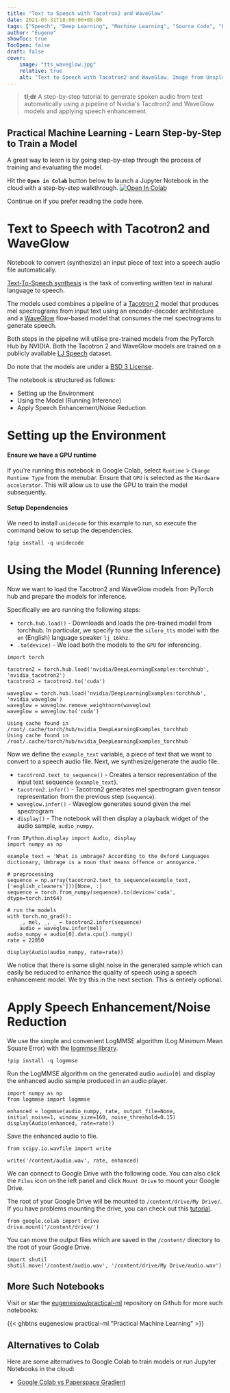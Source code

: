 ```yaml
---
title: "Text to Speech with Tacotron2 and WaveGlow"
date: 2021-05-31T18:00:00+08:00
tags: ["Speech", "Deep Learning", "Machine Learning", "Source Code", "PyTorch", "Text-to-Speech", "Jupyter Notebook", "Colab"]
author: "Eugene"
showToc: true
TocOpen: false
draft: false
cover:
    image: "tts_waveglow.jpg"
    relative: true
    alt: "Text to Speech with Tacotron2 and WaveGlow. Image from Unsplash by Hrayr Movsisyan."
---
```


> **tl;dr** A step-by-step tutorial to generate spoken audio from text automatically using a pipeline of Nvidia's Tacotron2 and WaveGlow models and applying speech enhancement.

## Practical Machine Learning - Learn Step-by-Step to Train a Model

A great way to learn is by going step-by-step through the process of training and evaluating the model.

Hit the **`Open in Colab`** button below to launch a Jupyter Notebook in the cloud with a step-by-step walkthrough.
[![Open In Colab](https://colab.research.google.com/assets/colab-badge.svg)](https://colab.research.google.com/github/eugenesiow/practical-ml/blob/master/notebooks/Text_to_Speech_with_Tacotron2_and_WaveGlow.ipynb "Open in Colab")

Continue on if you prefer reading the code here.

# Text to Speech with Tacotron2 and WaveGlow

Notebook to convert (synthesize) an input piece of text into a speech audio file automatically.

[Text-To-Speech synthesis](https://paperswithcode.com/task/text-to-speech-synthesis) is the task of converting written text in natural language to speech.

The models used combines a pipeline of a [Tacotron 2](https://pytorch.org/hub/nvidia_deeplearningexamples_tacotron2/) model that produces mel spectrograms from input text using an encoder-decoder architecture and a [WaveGlow](https://pytorch.org/hub/nvidia_deeplearningexamples_waveglow/) flow-based model that consumes the mel spectrograms to generate speech. 

Both steps in the pipeline will utilise pre-trained models from the PyTorch Hub by NVIDIA. Both the Tacotron 2 and WaveGlow models are trained on a publicly available [LJ Speech](https://keithito.com/LJ-Speech-Dataset/) dataset.

Do note that the models are under a [BSD 3 License](https://opensource.org/licenses/BSD-3-Clause).

The notebook is structured as follows:
* Setting up the Environment
* Using the Model (Running Inference)
* Apply Speech Enhancement/Noise Reduction

# Setting up the Environment

#### Ensure we have a GPU runtime

If you're running this notebook in Google Colab, select `Runtime` > `Change Runtime Type` from the menubar. Ensure that `GPU` is selected as the `Hardware accelerator`. This will allow us to use the GPU to train the model subsequently.

#### Setup Dependencies

We need to install `unidecode` for this example to run, so execute the command below to setup the dependencies.


```
!pip install -q unidecode
```


# Using the Model (Running Inference)

Now we want to load the Tacotron2 and WaveGlow models from PyTorch hub and prepare the models for inference.

Specifically we are running the following steps:

* `torch.hub.load()` - Downloads and loads the pre-trained model from torchhub. In particular, we specify to use the `silero_tts` model with the `en` (English) language speaker `lj_16khz`.
* `.to(device)` - We load both the models to the `GPU` for inferencing.


```
import torch

tacotron2 = torch.hub.load('nvidia/DeepLearningExamples:torchhub', 'nvidia_tacotron2')
tacotron2 = tacotron2.to('cuda')

waveglow = torch.hub.load('nvidia/DeepLearningExamples:torchhub', 'nvidia_waveglow')
waveglow = waveglow.remove_weightnorm(waveglow)
waveglow = waveglow.to('cuda')
```

    Using cache found in /root/.cache/torch/hub/nvidia_DeepLearningExamples_torchhub
    Using cache found in /root/.cache/torch/hub/nvidia_DeepLearningExamples_torchhub


Now we define the `example_text` variable, a piece of text that we want to convert to a speech audio file. Next, we synthesize/generate the audio file.

* `tacotron2.text_to_sequence()` - Creates a tensor representation of the input text sequence (`example_text`).
* `tacotron2.infer()` - Tacotron2 generates mel spectrogram given tensor representation from the previous step (`sequence`).
* `waveglow.infer()` - Waveglow generates sound given the mel spectrogram
* `display()` - The notebook will then display a playback widget of the audio sample, `audio_numpy`.


```
from IPython.display import Audio, display
import numpy as np

example_text = 'What is umbrage? According to the Oxford Languages dictionary, Umbrage is a noun that means offence or annoyance.'

# preprocessing
sequence = np.array(tacotron2.text_to_sequence(example_text, ['english_cleaners']))[None, :]
sequence = torch.from_numpy(sequence).to(device='cuda', dtype=torch.int64)

# run the models
with torch.no_grad():
    _, mel, _, _ = tacotron2.infer(sequence)
    audio = waveglow.infer(mel)
audio_numpy = audio[0].data.cpu().numpy()
rate = 22050

display(Audio(audio_numpy, rate=rate))
```


We notice that there is some slight noise in the generated sample which can easily be reduced to enhance the quality of speech using a speech enhancement model. We try this in the next section. This is entirely optional.

# Apply Speech Enhancement/Noise Reduction

We use the simple and convenient LogMMSE algorithm (Log Minimum Mean Square Error) with the [logmmse library](https://github.com/wilsonchingg/logmmse).


```
!pip install -q logmmse
```

Run the LogMMSE algorithm on the generated audio `audio[0]` and  display the enhanced audio sample produced in an audio player.


```
import numpy as np
from logmmse import logmmse

enhanced = logmmse(audio_numpy, rate, output_file=None, initial_noise=1, window_size=160, noise_threshold=0.15)
display(Audio(enhanced, rate=rate))
```

Save the enhanced audio to file.


```
from scipy.io.wavfile import write

write('/content/audio.wav', rate, enhanced)
```

We can connect to Google Drive with the following code. You can also click the `Files` icon on the left panel and click `Mount Drive` to mount your Google Drive.

The root of your Google Drive will be mounted to `/content/drive/My Drive/`. If you have problems mounting the drive, you can check out this [tutorial](https://towardsdatascience.com/downloading-datasets-into-google-drive-via-google-colab-bcb1b30b0166).


```
from google.colab import drive
drive.mount('/content/drive/')
```

You can move the output files which are saved in the `/content/` directory to the root of your Google Drive.


```
import shutil
shutil.move('/content/audio.wav', '/content/drive/My Drive/audio.wav')
```

## More Such Notebooks

Visit or star the [eugenesiow/practical-ml](https://github.com/eugenesiow/practical-ml) repository on Github for more such notebooks:

{{< ghbtns eugenesiow practical-ml "Practical Machine Learning" >}}

## Alternatives to Colab

Here are some alternatives to Google Colab to train models or run Jupyter Notebooks in the cloud:

- [Google Colab vs Paperspace Gradient](https://news.machinelearning.sg/posts/google_colab_vs_paperspace_gradient/)
